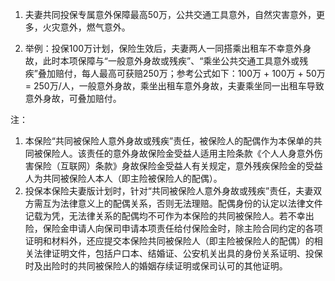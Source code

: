 1. 夫妻共同投保专属意外保障最高50万，公共交通工具意外，自然灾害意外，更多，火灾意外，燃气意外。

2. 举例：投保100万计划，保险生效后，夫妻两人一同搭乘出租车不幸意外身故，此时本项保障与“一般意外身故或残疾”、“乘坐公共交通工具意外或残疾”叠加赔付，每人最高可获赔250万；参考公式如下：100万 + 100万 + 50万 = 250万/人，一般意外身故，乘坐出租车意外身故，夫妻乘坐同一出租车导致意外身故，可叠加赔付。

注：
1. 本保险“共同被保险人意外身故或残疾”责任，被保险人的配偶作为本保单的共同被保险人。该责任的意外身故保险金受益人适用主险条款《个人人身意外伤害保险（互联网）条款》身故保险金受益人有关规定，意外残疾保险金的受益人为共同被保险人本人（即主险被保险人的配偶）。
2. 投保本保险夫妻版计划时，针对“共同被保险人意外身故或残疾”责任，夫妻双方需互为法律意义上的配偶关系，否则无法理赔。配偶身份的认定以法律文件记载为凭，无法律关系的配偶均不可作为本保险的共同被保险人。若不幸出险，保险金申请人向保司申请本项责任给付保险金时，除主险合同约定的各项证明和材料外，还应提交本保险共同被保险人（即主险被保险人的配偶）的相关法律证明文件，包括户口本、结婚证、公安机关出具的身份关系证明、投保时及出险时的共同被保险人的婚姻存续证明或保司认可的其他证明。